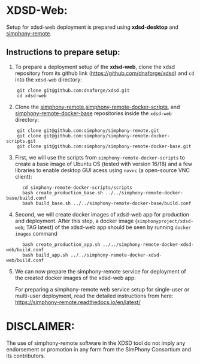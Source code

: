 XDSD-Web:
========

Setup for xdsd-web deployment is prepared using **xdsd-desktop** and [simphony-remote](https://github.com/simphony/simphony-remote).

## Instructions to prepare setup:

1. To prepare a deployment setup of the **xdsd-web**, clone the xdsd repository from its github link (https://github.com/dnaforge/xdsd)   and `cd` into the `xdsd-web` directory:

```
    git clone git@github.com:dnaforge/xdsd.git
    cd xdsd-web
```

2. Clone the [simphony-remote](https://github.com/simphony/simphony-remote),[simphony-remote-docker-scripts](https://github.com/simphony/simphony-remote-docker-scripts), and  [simphony-remote-docker-base](https://github.com/simphony/simphony-remote-docker-base) repositories inside the `xdsd-web` directory:

```
    git clone git@github.com:simphony/simphony-remote.git
    git clone git@github.com:simphony/simphony-remote-docker-scripts.git
    git clone git@github.com:simphony/simphony-remote-docker-base.git
```

3. First, we will use the scripts from `simphony-remote-docker-scripts` to create a base image of Ubuntu OS (tested with version 16/18) and a few libraries to enable desktop GUI acess using `novnc` (a open-source VNC client):

```
      cd simphony-remote-docker-scripts/scripts
      bash create_production_base.sh ../../simphony-remote-docker-base/build.conf
      bash build_base.sh ../../simphony-remote-docker-base/build.conf

```

4. Second, we will create docker images of xdsd-web app for production and deployment. After this step, a docker image (`simphonyproject/xdsd-web`; TAG latest) of the xdsd-web app should be seen by running `docker images` command

```
      bash create_production_app.sh ../../simphony-remote-docker-xdsd-web/build.conf
      bash build_app.sh ../../simphony-remote-docker-xdsd-web/build.conf
```

5.  We can now prepare the simphony-remote service for deployment of the created docker images of the xdsd-web app:
     
     For preparing a simphony-remote web service setup for single-user or multi-user deployment, read the detailed instructions from here: https://simphony-remote.readthedocs.io/en/latest/  
       


# DISCLAIMER: 
The use of simphony-remote software in the XDSD tool do not imply any endorsement or promotion in any form from the SimPhony Consortium and its contributors. 